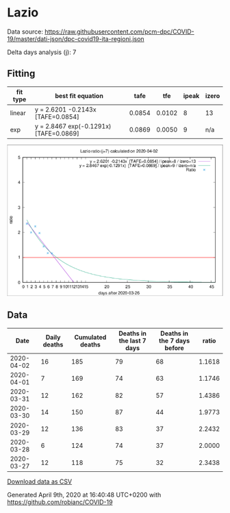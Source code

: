 # Lazio

Data source: https://raw.githubusercontent.com/pcm-dpc/COVID-19/master/dati-json/dpc-covid19-ita-regioni.json

Delta days analysis (j): 7

## Fitting 
|fit type|best fit equation|tafe|tfe|ipeak|izero|
|-------|-----|--------|------|---|---|
|linear|y = 2.6201 -0.2143x  [TAFE=0.0854]|0.0854|0.0102|8|13|
|exp|y = 2.8467 exp(-0.1291x)  [TAFE=0.0869]|0.0869|0.0050|9|n/a|

![Plot](COVID-19_lazio_j7_2020-04-02.png)

## Data
|Date|Daily deaths|Cumulated deaths|Deaths in the last 7 days|Deaths in the 7 days before|ratio|
|----|----------|-----------|-------|--------------------|-----|
|2020-04-02|16|185|79|68|1.1618|
|2020-04-01|7|169|74|63|1.1746|
|2020-03-31|12|162|82|57|1.4386|
|2020-03-30|14|150|87|44|1.9773|
|2020-03-29|12|136|83|37|2.2432|
|2020-03-28|6|124|74|37|2.0000|
|2020-03-27|12|118|75|32|2.3438|

[Download data as CSV](COVID-19_lazio_j7_2020-04-02.csv)

Generated April 9th, 2020 at 16:40:48 UTC+0200 with https://github.com/robianc/COVID-19
